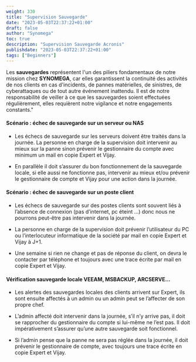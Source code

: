 ```yaml
---
weight: 330
title: "Supervision Sauvegarde"
date: "2023-05-03T22:37:22+01:00"
draft: false
author: "Synomega"
toc: true
description: "Supervision Sauvegarde Acronis"
publishdate: "2023-05-03T22:37:22+01:00"
tags: ["Beginners"]
---
```



Les <strong>sauvegardes</strong> représentent l'un des piliers fondamentaux de notre mission chez <strong>SYNOMEGA</strong>, car elles garantissent la continuité des activités de nos clients en cas d'incidents, de pannes matérielles, de sinistres, de cyberattaques ou de tout autre événement inattendu. Il est de notre responsabilité de veiller à ce que les sauvegardes soient effectuées régulièrement, elles requièrent notre vigilance et notre engagements constants."

#### Scénario : échec de sauvegarde sur un serveur ou NAS

- Les échecs de sauvegarde sur les serveurs doivent être traités dans la journée. La personne en charge de la supervision doit intervenir au mieux sur la panne sinon prévenir le gestionnaire du compte avec minimum un mail en copie Expert et Vijay.

- En parallèle il doit s’assurer du bon fonctionnement de la sauvegarde locale, si elle aussi ne fonctionne pas, intervenir au mieux et/ou prévenir le gestionnaire de compte et Vijay pour une action dans la journée.

#### Scénario : échec de sauvegarde sur un poste client

- Les échecs de sauvegarde sur des postes clients sont souvent liés à l’absence de connexion (pas d’internet, pc éteint …) donc nous ne pourrons peut-être pas intervenir dans la journée.

- La personne en charge de la supervision doit prévenir l’utilisateur du PC ou l’interlocuteur informatique de la société par mail en copie Expert et Vijay à J+1.

- Une semaine si rien ne change et pas de réponse du client, on devra le contacter par téléphone et toujours avec une trace écrite par mail en copie Expert et Vijay.

#### Vérification sauvegarde locale VEEAM, MSBACKUP, ARCSERVE…

- Les alertes des sauvegardes locales des clients arrivent sur Expert, ils sont ensuite affectés à un admin ou un admin peut se l’affecter de son propre chef.

- L’admin affecté doit intervenir dans la journée, s’il n’y arrive pas, il doit se rapprocher du gestionnaire du compte si lui-même ne l’est pas. Il doit impérativement s’assurer qu’une autre sauvegarde soit fonctionnel.

- Si l’admin pense que la panne ne sera pas réglée dans la journée, il doit prévenir le gestionnaire de compte, avec toujours une trace écrite en copie Expert et Vijay.